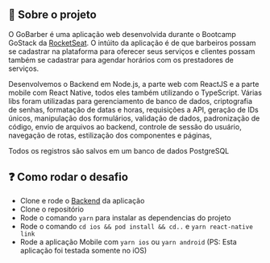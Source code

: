 ## :rocket: Sobre o projeto

O GoBarber é uma aplicação web desenvolvida durante o Bootcamp GoStack da [RocketSeat](https://rocketseat.com.br/).
O intúito da aplicação é de que barbeiros possam se cadastrar na plataforma para oferecer seus serviços e clientes possam também se cadastrar para agendar horários com os prestadores de serviços.

Desenvolvemos o Backend em Node.js, a parte web com ReactJS e a parte mobile com React Native, todos eles também utilizando o TypeScript.
Várias libs foram utilizadas para gerenciamento de banco de dados, criptografia de senhas, formatação de datas e horas, requisições a API, geração de IDs únicos, manipulação dos formulários, validação de dados, padronização de código, envio de arquivos ao backend, controle de sessão do usuário, navegação de rotas, estilização dos componentes e páginas,

Todos os registros são salvos em um banco de dados PostgreSQL

## :question: Como rodar o desafio

- Clone e rode o [Backend](https://github.com/rafael399/go-barber-backend) da aplicação
- Clone o repositório
- Rode o comando `yarn` para instalar as dependencias do projeto
- Rode o comando `cd ios && pod install && cd..` e `yarn react-native link`
- Rode a aplicação Mobile com `yarn ios` ou `yarn android` (PS: Esta aplicação foi testada somente no iOS)

<!-- ## :camera: -->

